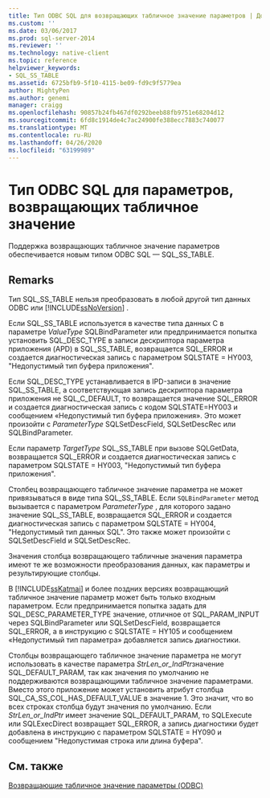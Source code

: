 ```yaml
---
title: Тип ODBC SQL для возвращающих табличное значение параметров | Документация Майкрософт
ms.custom: ''
ms.date: 03/06/2017
ms.prod: sql-server-2014
ms.reviewer: ''
ms.technology: native-client
ms.topic: reference
helpviewer_keywords:
- SQL_SS_TABLE
ms.assetid: 6725bfb9-5f10-4115-be09-fd9c9f5779ea
author: MightyPen
ms.author: genemi
manager: craigg
ms.openlocfilehash: 90857b24fb467df0292beeb88fb9751e68204d12
ms.sourcegitcommit: 6fd8c1914de4c7ac24900fe388ecc7883c740077
ms.translationtype: MT
ms.contentlocale: ru-RU
ms.lasthandoff: 04/26/2020
ms.locfileid: "63199989"
---
```

# <a name="odbc-sql-type-for-table-valued-parameters"></a>Тип ODBC SQL для параметров, возвращающих табличное значение
  Поддержка возвращающих табличное значение параметров обеспечивается новым типом ODBC SQL — SQL_SS_TABLE.  
  
## <a name="remarks"></a>Remarks  
 Тип SQL_SS_TABLE нельзя преобразовать в любой другой тип данных ODBC или [!INCLUDE[ssNoVersion](../../includes/ssnoversion-md.md)] .  
  
 Если SQL_SS_TABLE используется в качестве типа данных C в параметре *ValueType* SQLBindParameter или предпринимается попытка установить SQL_DESC_TYPE в записи дескриптора параметра приложения (APD) в SQL_SS_TABLE, возвращается SQL_ERROR и создается диагностическая запись с параметром SQLSTATE = HY003, "Недопустимый тип буфера приложения".  
  
 Если SQL_DESC_TYPE устанавливается в IPD-записи в значение SQL_SS_TABLE, а соответствующая запись дескриптора параметра приложения не SQL_C_DEFAULT, то возвращается значение SQL_ERROR и создается диагностическая запись с кодом SQLSTATE=HY003 и сообщением «Недопустимый тип буфера приложения». Это может произойти с *ParameterType* SQLSetDescField, SQLSetDescRec или SQLBindParameter.  
  
 Если параметр *TargetType* SQL_SS_TABLE при вызове SQLGetData, возвращается SQL_ERROR и создается диагностическая запись с параметром SQLSTATE = HY003, "Недопустимый тип буфера приложения".  
  
 Столбец возвращающего табличное значение параметра не может привязываться в виде типа SQL_SS_TABLE. Если `SQLBindParameter` метод вызывается с параметром *ParameterType* , для которого задано значение SQL_SS_TABLE, возвращается SQL_ERROR и создается диагностическая запись с параметром SQLSTATE = HY004, "Недопустимый тип данных SQL". Это также может произойти с SQLSetDescField и SQLSetDescRec.  
  
 Значения столбца возвращающего табличные значения параметра имеют те же возможности преобразования данных, как параметры и результирующие столбцы.  
  
 В [!INCLUDE[ssKatmai](../../includes/sskatmai-md.md)] и более поздних версиях возвращающий табличное значение параметр может быть только входным параметром. Если предпринимается попытка задать для SQL_DESC_PARAMETER_TYPE значение, отличное от SQL_PARAM_INPUT через SQLBindParameter или SQLSetDescField, возвращается SQL_ERROR, а в инструкцию с SQLSTATE = HY105 и сообщением «Недопустимый тип параметра» добавляется запись диагностики.  
  
 Столбцы возвращающего табличное значение параметра не могут использовать в качестве параметра *StrLen_or_IndPtr*значение SQL_DEFAULT_PARAM, так как значения по умолчанию не поддерживаются возвращающими табличное значение параметрами. Вместо этого приложение может установить атрибут столбца SQL_CA_SS_COL_HAS_DEFAULT_VALUE в значение 1. Это значит, что во всех строках столбца будут значения по умолчанию. Если *StrLen_or_IndPtr* имеет значение SQL_DEFAULT_PARAM, то SQLExecute или SQLExecDirect возвращает SQL_ERROR, а запись диагностики будет добавлена в инструкцию с параметром SQLSTATE = HY090 и сообщением "Недопустимая строка или длина буфера".  
  
## <a name="see-also"></a>См. также  
 [Возвращающие табличное значение параметры &#40;ODBC&#41;](table-valued-parameters-odbc.md)  
  
  

